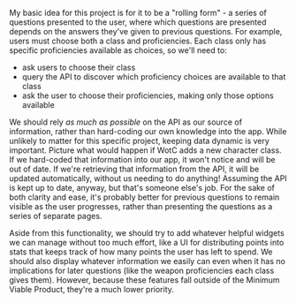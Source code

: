 My basic idea for this project is for it to be a "rolling form" - a series of questions presented to the user, where which questions are presented depends on the answers they've given to previous questions. 
For example, users must choose both a class and proficiencies. Each class only has specific proficiencies available as choices, so we'll need to:
- ask users to choose their class
- query the API to discover which proficiency choices are available to that class
- ask the user to choose their proficiencies, making only those options available

We should rely *as much as possible* on the API as our source of information, rather than hard-coding our own knowledge into the app. While unlikely to matter for this specific project, keeping data dynamic is very important. Picture what would happen if WotC adds a new character class. If we hard-coded that information into our app, it won't notice and will be out of date. If we're retrieving that information from the API, it will be updated automatically, without us needing to do anything! Assuming the API is kept up to date, anyway, but that's someone else's job. 
For the sake of both clarity and ease, it's probably better for previous questions to remain visible as the user progresses, rather than presenting the questions as a series of separate pages.

Aside from this functionality, we should try to add whatever helpful widgets we can manage without too much effort, like a UI for distributing points into stats that keeps track of how many points the user has left to spend. We should also display whatever information we easily can even when it has no implications for later questions (like the weapon proficiencies each class gives them). However, because these features fall outside of the Minimum Viable Product, they're a much lower priority. 